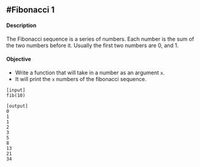#Fibonacci 1
---

#### Description

The Fibonacci sequence is a series of numbers. Each number is the sum of the two numbers before it. Usually the first two numbers are 0, and 1.

#### Objective

* Write a function that will take in a number as an argument `x`.
* It will print the `x` numbers of the fibonacci sequence.

```
[input]
fib(10)

[output]
0
1
1
2
3
5
8
13
21
34
```
